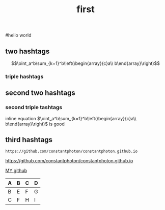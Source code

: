 ﻿---
title: "first"
toc: true
toc_sticky: true
use_math: true
---

#hello world
## two hashtags
$$\oint_a^b\sum_{k=1}^b\left(\begin{array}{c}a\\ b\end{array}\right)$$

### triple hashtags

## second two hashtags
### second triple tashtags

inline equation $\oint_a^b\sum_{k=1}^b\left(\begin{array}{c}a\\ b\end{array}\right)$ is good

## third hashtags

```
https://github.com/constantphoton/constantphoton.github.io
```

<https://github.com/constantphoton/constantphoton.github.io>

[MY github](https://github.com/constantphoton/constantphoton.github.io)


A | B | C | D
---| ---| ---| ---
B | E | F | G
C | F | H | I

<script src="https://utteranc.es/client.js"
        repo="constantphoton/blog_comment"
        issue-term="[ENTER TERM HERE]"
        theme="icy-dark"
        crossorigin="anonymous"
        async>
</script>

